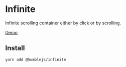 # Infinite
Infinite scrolling container either by click or by scrolling.

[Demo](https://humblejs.zuhd.org/pkg/infinite/demo)

## Install

```
yarn add @humblejs/infinite
```
